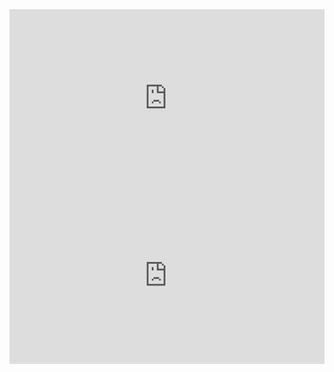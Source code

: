 <iframe width="560" height="315" src="https://www.youtube.com/embed/gvkqT_Uoahw?si=hzH7u-Q7e8I-MgGH" title="YouTube video player" frameborder="0" allow="accelerometer; autoplay; clipboard-write; encrypted-media; gyroscope; picture-in-picture; web-share" allowfullscreen></iframe>

<iframe width="560" height="315" src="https://www.youtube.com/embed/gvkqT_Uoahw?si=hzH7u-Q7e8I-MgGH" frameborder="0" allowfullscreen></iframe>
